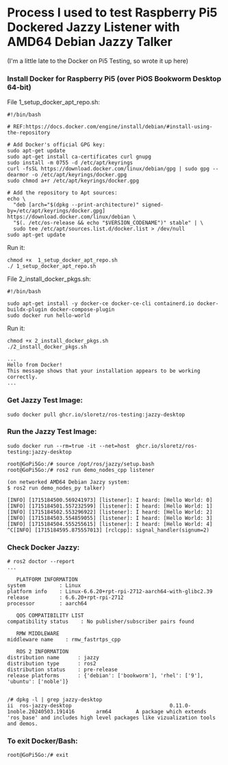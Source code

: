 # Process I used to test Raspberry Pi5 Dockered Jazzy Listener with AMD64 Debian Jazzy Talker
(I'm a little late to the Docker on Pi5 Testing, so wrote it up here)

### Install Docker for Raspberry Pi5 (over PiOS Bookworm Desktop 64-bit)
File 1_setup_docker_apt_repo.sh:
```
#!/bin/bash

# REF:https://docs.docker.com/engine/install/debian/#install-using-the-repository 

# Add Docker's official GPG key:
sudo apt-get update
sudo apt-get install ca-certificates curl gnupg
sudo install -m 0755 -d /etc/apt/keyrings
curl -fsSL https://download.docker.com/linux/debian/gpg | sudo gpg --dearmor -o /etc/apt/keyrings/docker.gpg
sudo chmod a+r /etc/apt/keyrings/docker.gpg

# Add the repository to Apt sources:
echo \
  "deb [arch="$(dpkg --print-architecture)" signed-by=/etc/apt/keyrings/docker.gpg] https://download.docker.com/linux/debian \
  "$(. /etc/os-release && echo "$VERSION_CODENAME")" stable" | \
  sudo tee /etc/apt/sources.list.d/docker.list > /dev/null
sudo apt-get update
```

Run it:
```
chmod +x  1_setup_docker_apt_repo.sh
./ 1_setup_docker_apt_repo.sh
```

File 2_install_docker_pkgs.sh:
```
#!/bin/bash

sudo apt-get install -y docker-ce docker-ce-cli containerd.io docker-buildx-plugin docker-compose-plugin
sudo docker run hello-world
```

Run it:
```
chmod +x 2_install_docker_pkgs.sh
./2_install_docker_pkgs.sh

...
Hello from Docker!
This message shows that your installation appears to be working correctly.
...

```

### Get Jazzy Test Image:
```
sudo docker pull ghcr.io/sloretz/ros-testing:jazzy-desktop
```

### Run the Jazzy Test Image:
```
sudo docker run --rm=true -it --net=host  ghcr.io/sloretz/ros-testing:jazzy-desktop

root@GoPi5Go:/# source /opt/ros/jazzy/setup.bash
root@GoPi5Go:/# ros2 run demo_nodes_cpp listener

(on networked AMD64 Debian Jazzy system:
$ ros2 run demo_nodes_py talker)

[INFO] [1715184500.569241973] [listener]: I heard: [Hello World: 0]
[INFO] [1715184501.557232599] [listener]: I heard: [Hello World: 1]
[INFO] [1715184502.553296922] [listener]: I heard: [Hello World: 2]
[INFO] [1715184503.554859055] [listener]: I heard: [Hello World: 3]
[INFO] [1715184504.555255615] [listener]: I heard: [Hello World: 4]
^C[INFO] [1715184595.875557013] [rclcpp]: signal_handler(signum=2)
```

### Check Docker Jazzy:

```
# ros2 doctor --report
...

   PLATFORM INFORMATION
system           : Linux
platform info    : Linux-6.6.20+rpt-rpi-2712-aarch64-with-glibc2.39
release          : 6.6.20+rpt-rpi-2712
processor        : aarch64

   QOS COMPATIBILITY LIST
compatibility status    : No publisher/subscriber pairs found

   RMW MIDDLEWARE
middleware name    : rmw_fastrtps_cpp

   ROS 2 INFORMATION
distribution name      : jazzy
distribution type      : ros2
distribution status    : pre-release
release platforms      : {'debian': ['bookworm'], 'rhel': ['9'], 'ubuntu': ['noble']}


/# dpkg -l | grep jazzy-desktop
ii  ros-jazzy-desktop                                0.11.0-1noble.20240503.191416       arm64        A package which extends 'ros_base' and includes high level packages like vizualization tools and demos.
```

### To exit Docker/Bash:
```
root@GoPi5Go:/# exit
```
